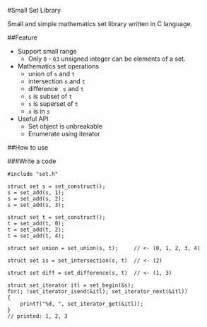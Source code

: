 #Small Set Library

Small and simple mathematics set library written in C language.

##Feature

- Support small range
    - Only ``0`` - ``63`` unsigned integer can be elements of a set.
- Mathematics set operations
    - union of ``s`` and ``t``
    - intersection ``s`` and ``t``
    - difference `` s`` and ``t``
    - ``s`` is subset of ``t``
    - ``s`` is superset of ``t``
    - ``x`` is in ``s``
- Useful API
    - Set object is unbreakable
    - Enumerate using iterator

##How to use

###Write a code

    #include "set.h"

    struct set s = set_construct();
    s = set_add(s, 1);
    s = set_add(s, 2);
    s = set_add(s, 3);

    struct set t = set_construct();
    t = set_add(t, 0);
    t = set_add(t, 2);
    t = set_add(t, 4);

    struct set union = set_union(s, t);     // <- (0, 1, 2, 3, 4)

    struct set is = set_intersection(s, t)  // <- (2)

    struct set diff = set_difference(s, t)  // <- (1, 3)

    struct set_iterator itl = set_begin(&s);
    for(; !set_iterator_isend(&itl); set_iterator_next(&itl))
    {
        printf("%d, ", set_iterator_get(&itl));
    }
    // printed: 1, 2, 3
